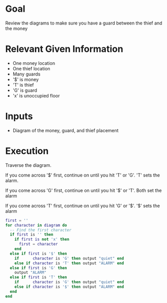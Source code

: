 # Goal
Review the diagrams to make sure you have a guard between the thief and the money

# Relevant Given Information
- One money location
- One thief location
- Many guards
- '$' is money
- 'T' is thief
- 'G' is guard
- 'x' is unoccupied floor

# Inputs
- Diagram of the money, guard, and thief placement

# Execution
Traverse the diagram.

If you come across '\$' first, continue on until you hit 'T' or 'G'. 'T' sets the alarm.

If you come across 'G' first, continue on until you hit '\$' or 'T'. Both set the alarm

If you come across 'T' first, continue on until you hit 'G' or '\$'. '\$' sets the alarm

```lua
first = ''
for character in diagram do
  -- Find the first character
  if first is '' then
    if first is not 'x' then
      first = character
    end
  else if first is '$' then
    if      character is 'G' then output "quiet" end
    else if character is 'T' then output "ALARM" end
  else if first is 'G' then
    output "ALARM"
  else if first is 'T' then
    if      character is 'G' then output "quiet" end
    else if character is '$' then output "ALARM" end
  end
end
```